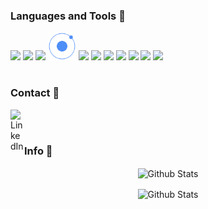 ### Languages and Tools :raised_hands:

<div>
  <a href="https://angular.io/"><img src="https://img.icons8.com/color/48/000000/angularjs.png"/></a>
  <a href="https://www.typescriptlang.org/"><img src="https://img.icons8.com/color/48/000000/typescript.png"/></a>
  <a href="https://getbootstrap.com/"><img src="https://img.icons8.com/color/48/000000/bootstrap.png"/></a>
  <a href="https://ionicframework.com/"><img width="45px" src="https://raw.githubusercontent.com/devicons/devicon/7a4ca8aa871d6dca81691e018d31eed89cb70a76/icons/ionic/ionic-original.svg"/></a>
  <img src="https://img.icons8.com/color/48/000000/html-5--v1.png"/>
  <img src="https://img.icons8.com/color/48/000000/css3.png"/>
  <a href="https://firebase.google.com/"><img src="https://img.icons8.com/color/48/000000/firebase.png"/></a>
  <a href="https://www.npmjs.com/"><img src="https://img.icons8.com/color/48/000000/npm.png"/></a>
  <a href="https://www.php.net/"><img src="https://img.icons8.com/officexs/50/000000/php-logo.png"/></a>
  <a href="https://docs.microsoft.com/en-us/dotnet/csharp/"><img width="40px" src="https://seeklogo.com/images/C/c-sharp-c-logo-02F17714BA-seeklogo.com.png"></a>
  <a href="https://www.mysql.com/"><img src="https://img.icons8.com/fluency/48/000000/mysql-logo.png"/></a>
</div>

<h1></h1>

### Contact :iphone:
[<img align="left" alt="LinkedIn" width="22px" src="https://img.icons8.com/external-justicon-lineal-color-justicon/64/000000/external-linkedin-social-media-justicon-lineal-color-justicon.png" />][linkedin]
<br>

<h1></h1>

### Info :call_me_hand:
<p align="center">
  <img align="center" alt="Github Stats" src="https://github-readme-stats.vercel.app/api/top-langs/?username=agustinrv&layout=compact&theme=tokyonight" />
</p>
<p align="center">
  <img align="center" alt="Github Stats" src="https://github-readme-streak-stats.herokuapp.com/?user=agustinrv" />
</p>

[linkedin]: https://www.linkedin.com/in/rodolfo-rondon-leon-9665251a1/
